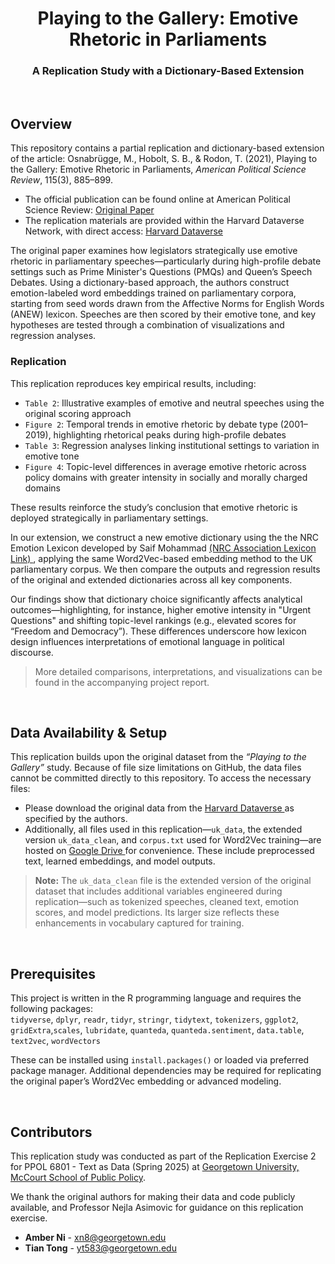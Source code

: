 <h1 align="center"> Playing to the Gallery: Emotive Rhetoric in Parliaments </h1>
<h3 align="center"> A Replication Study with a Dictionary-Based Extension </h3>  

<br>

<!-- Project Introduction -->
<h2 id="data"> Overview</h2>

This repository contains a partial replication and dictionary-based extension of the article:
Osnabrügge, M., Hobolt, S. B., & Rodon, T. (2021), Playing to the Gallery: Emotive Rhetoric in Parliaments, *American Political Science Review*, 115(3), 885–899. 
- The official publication can be found online at American Political Science Review:
<a href="https://www.cambridge.org/core/journals/american-political-science-review/article/playing-to-the-gallery-emotive-rhetoric-in-parliaments/2A47C797136261391DA27F3A16F64886
">
      Original Paper
    </a>
- The replication materials are provided within the Harvard Dataverse Network, with direct access: <a href="https://dataverse.harvard.edu/dataset.xhtml?persistentId=doi:10.7910/DVN/QDTLYV" target="_blank">
      Harvard Dataverse
    </a>


The original paper examines how legislators strategically use emotive rhetoric in parliamentary speeches—particularly during high-profile debate settings such as Prime Minister's Questions (PMQs) and Queen’s Speech Debates. Using a dictionary-based approach, the authors construct emotion-labeled word embeddings trained on parliamentary corpora, starting from seed words drawn from the Affective Norms for English Words (ANEW) lexicon. Speeches are then scored by their emotive tone, and key hypotheses are tested through a combination of visualizations and regression analyses.

### Replication 

This replication reproduces key empirical results, including:
- `Table 2`: Illustrative examples of emotive and neutral speeches using the original scoring approach
- `Figure 2`: Temporal trends in emotive rhetoric by debate type (2001–2019), highlighting rhetorical peaks during high-profile debates
- `Table 3`: Regression analyses linking institutional settings to variation in emotive tone
- `Figure 4`: Topic-level differences in average emotive rhetoric across policy domains with greater intensity in socially and morally charged domains

These results reinforce the study’s conclusion that emotive rhetoric is deployed strategically in parliamentary settings.


In our extension, we construct a new emotive dictionary using the the NRC Emotion Lexicon developed by Saif Mohammad <a href= "https://saifmohammad.com/WebPages/NRC-Emotion-Lexicon.htm"> (NRC Association Lexicon Link) </a>, applying the same Word2Vec-based embedding method to the UK parliamentary corpus. We then compare the outputs and regression results of the original and extended dictionaries across all key components.

Our findings show that dictionary choice significantly affects analytical outcomes—highlighting, for instance, higher emotive intensity in "Urgent Questions" and shifting topic-level rankings (e.g., elevated scores for “Freedom and Democracy”). These differences underscore how lexicon design influences interpretations of emotional language in political discourse. 
> More detailed comparisons, interpretations, and visualizations can be found in the accompanying project report.

<br>

<!-- Data Availability & Setup -->
<h2 id="data"> Data Availability & Setup</h2>

This replication builds upon the original dataset from the *“Playing to the Gallery”* study. Because of file size limitations on GitHub, the data files cannot be committed directly to this repository. To access the necessary files:

* Please download the original data from the <a href="https://dataverse.harvard.edu/dataset.xhtml?persistentId=doi:10.7910/DVN/QDTLYV" target="_blank">
      Harvard Dataverse
    </a>
  as specified by the authors.
* Additionally, all files used in this replication—<code>uk_data</code>, the extended version <code>uk_data_clean</code>, and <code>corpus.txt</code> used for Word2Vec training—are hosted on     <a href="https://drive.google.com/drive/folders/1l8mttWYBo1k-GKExBtYCS9ogwWZ5ZTyF?dmr=1&ec=wgc-drive-hero-goto" target="_blank">
      Google Drive
    </a>
 for convenience. These include preprocessed text, learned embeddings, and model outputs.

> **Note:** The `uk_data_clean` file is the extended version of the original dataset that includes additional variables engineered during replication—such as tokenized speeches, cleaned text, emotion scores, and model predictions. Its larger size reflects these enhancements in vocabulary captured for training.

<br>

<!-- PREREQUISITES -->
<h2 id="prerequisites">Prerequisites</h2>

This project is written in the R programming language and requires the following packages:<br>
`tidyverse`, `dplyr`, `readr`, `tidyr`, `stringr`, `tidytext`, `tokenizers`, `ggplot2`, `gridExtra`,`scales`, `lubridate`, `quanteda`, `quanteda.sentiment`, `data.table`, `text2vec`, `wordVectors`

These can be installed using `install.packages()` or loaded via preferred package manager. Additional dependencies may be required for replicating the original paper’s Word2Vec embedding or advanced modeling.


<br>



<!-- CONTRIBUTORS -->
<h2 id="contributors">Contributors</h2>

<p>
This replication study was conducted as part of the Replication Exercise 2 for 
PPOL 6801 - Text as Data (Spring 2025) at 
<a href="https://mccourt.georgetown.edu/">Georgetown University, McCourt School of Public Policy</a>.
</p>

We thank the original authors for making their data and code publicly available, and Professor Nejla Asimovic for guidance on this replication exercise.

<ul>
  <li><strong>Amber Ni</strong> - <a href="mailto:xn8@georgetown.edu">xn8@georgetown.edu</a></li>
  <li><strong>Tian Tong</strong> - <a href="mailto:yt583@georgetown.edu">yt583@georgetown.edu</a></li>
</ul>

